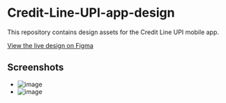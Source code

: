 # Credit-Line-UPI-app-design



This repository contains design assets for the Credit Line UPI mobile app.

[View the live design on Figma](https://www.figma.com/proto/Sudpi7hiykyoaszDY8qDMt/credit-line-app-for-vegapay?node-id=2-2&t=zGJkNbTp1keyazN5-1)

## Screenshots
- ![image](https://github.com/user-attachments/assets/2005ad27-84ee-44c6-90d2-9c46610bbe6e)
- ![image](https://github.com/user-attachments/assets/c11ed307-223d-46bc-a3d9-2f249432bf22)












